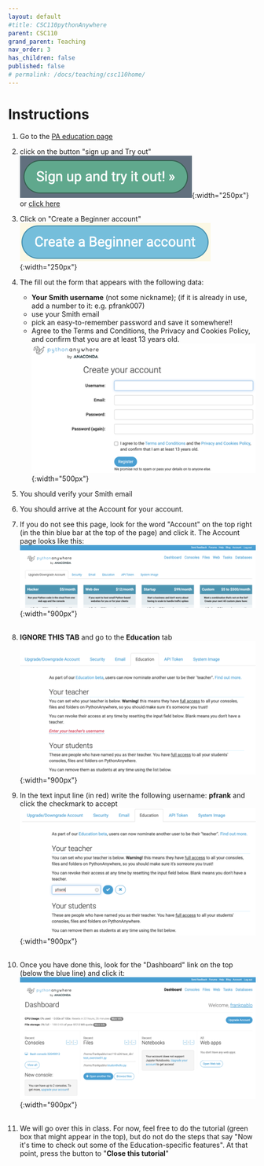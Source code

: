 ```yaml
---
layout: default
#title: CSC110pythonAnywhere
parent: CSC110
grand_parent: Teaching
nav_order: 3
has_children: false
published: false
# permalink: /docs/teaching/csc110home/
---
```


# Instructions 

  1. Go to the [PA education page](https://www.pythonanywhere.com/#id_education_details)
  1. click on the button "sign up and Try out" <br>
  ![sign up](../../../assets/images/csc110/lecture01/signUp.png){:width="250px"}<br>
  or [click here](https://www.pythonanywhere.com/pricing/)
  1. Click on "Create a Beginner account"<br>
  ![beginner](../../../assets/images/csc110/lecture01/beginnerAccount.png){:width="250px"}
  1. The fill out the form that appears with the following data:
      * **Your Smith username** (not some nickname); (if it is already in use, add a number to it: e.g. pfrank007)
      * use your Smith email
      * pick an easy-to-remember password and save it somewhere!!
      * Agree to the Terms and Conditions, the Privacy and Cookies Policy, and confirm that you are at least 13 years old.<br>
      ![beginner](../../../assets/images/csc110/lecture01/registerform.png){:width="500px"}
  1. You should verify your Smith email
  1. You should arrive at the Account for your account.
  1. If you do not see this page, look for the word "Account" on the top right (in the thin blue bar at the top of the page) and click it. The Account page looks like this:<br>
  ![account](../../../assets/images/csc110/lecture01/account.png){:width="900px"}<br><br>

  1. **IGNORE THIS TAB** and go to the **Education** tab<br>
  ![account](../../../assets/images/csc110/lecture01/educationTab.png){:width="900px"}
  1. In the text input line (in red) write the following username: **pfrank** and click the checkmark to accept<br>
  ![account](../../../assets/images/csc110/lecture01/add_pfrank.png){:width="900px"}<br><br>
  1. Once you have done this, look for the "Dashboard" link on the top (below the blue line) and click it:<br>
  ![account](../../../assets/images/csc110/lecture01/dashboard.png){:width="900px"}<br><br>
  1. We will go over this in class. For now, feel free to do the tutorial (green box that might appear in the top), but do not do the steps that say "Now it's time to check out some of the Education-specific features". At that point, press the button to "**Close this tutorial**"


